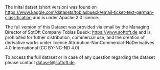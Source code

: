 The inital datset (short version) was found on https://www.kaggle.com/datasets/tobiasbueck/email-ticket-text-german-classification and is under Apache 2.0 licence.

The full version of this Dataset was provided via email by the Managing Director of SotOft Company Tobias Bueck: https://www.softoft.de and is prohibited for futher distribution, commercial use, and the creation of derivative works under licence Attribution-NonCommercial-NoDerivatives 4.0 International (CC BY-NC-ND 4.0)

To access the full dataset or in case of any question regarding the dataset please contact dataset@softoft.de.
